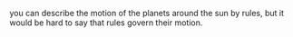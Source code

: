 you can describe the motion of the planets around the sun by rules, but it would be hard to say that rules govern their motion.